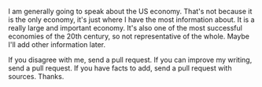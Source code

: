 I am generally going to speak about the US economy. That's not because it is the only economy, it's just where I have the most information about. It is a really large and important economy. It's also one of the most successful economies of the 20th century, so not representative of the whole. Maybe I'll add other information later.

If you disagree with me, send a pull request. If you can improve my writing, send a pull request. If you have facts to add, send a pull request with sources. Thanks.


